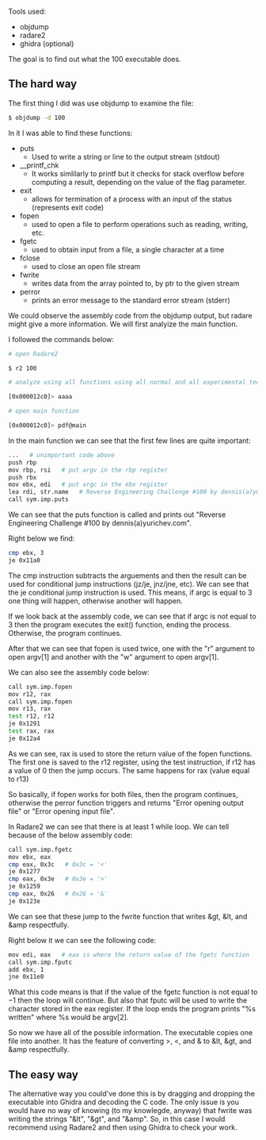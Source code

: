 Tools used:
- objdump
- radare2
- ghidra (optional)

The goal is to find out what the 100 executable does.

## The hard way

The first thing I did was use objdump to examine the file:
```bash
$ objdump -d 100
```

In it I was able to find these functions:
- puts
	- Used to write a string or line to the output stream (stdout)
- __printf_chk
	- It works simlilarly to printf but it checks for stack overflow before computing a result, depending on the value of the flag parameter.
- exit
	- allows for termination of a process with an input of the status (represents exit code)
- fopen
	- used to open a file to perform operations such as reading, writing, etc.
- fgetc
	- used to obtain input from a file, a single character at a time
- fclose
	- used to close an open file stream
- fwrite
	- writes data from the array pointed to, by ptr to the given stream
- perror
	- prints an error message to the standard error stream (stderr)

We could observe the assembly code from the objdump output, but radare might give a more information. We will first analyize the main function.

I followed the commands below:
```bash
# open Radare2

$ r2 100

# analyze using all functions using all normal and all experimental techniques

[0x000012c0]> aaaa

# open main function

[0x000012c0]> pdf@main
```

In the main function we can see that the first few lines are quite important:
```bash
...   # unimportant code above
push rbp
mov rbp, rsi   # put argv in the rbp register
push rbx
mov ebx, edi   # put argc in the ebx register
lea rdi, str.name   # Reverse Engineering Challenge #100 by dennis(a)yurichev.com
call sym.imp.puts
```

We can see that the puts function is called and prints out "Reverse Engineering Challenge #100 by dennis(a)yurichev.com".

Right below we find:

```bash
cmp ebx, 3
je 0x11a0
```

The cmp instruction subtracts the arguements and then the result can be used for conditional jump instructions (jz/je, jnz/jne, etc). We can see that the je conditional jump instruction is used. This means, if argc is equal to 3 one thing will happen, otherwise another will happen.

If we look back at the assembly code, we can see that if argc is not equal to 3 then the program executes the exit() function, ending the process. Otherwise, the program continues.

After that we can see that fopen is used twice, one with the "r" argument to open argv[1] and another with the "w" argument to open argv[1].

We can also see the assembly code below:

```bash
call sym.imp.fopen
mov r12, rax
call sym.imp.fopen
mov r13, rax
test r12, r12
je 0x1291
test rax, rax
je 0x12a4
```
As we can see, rax is used to store the return value of the fopen functions. The first one is saved to the r12 register, using the test instruction, if r12 has a value of 0 then the jump occurs. The same happens for rax (value equal to r13)

So basically, if fopen works for both files, then the program continues, otherwise the perror function triggers and returns "Error opening output file" or "Error opening input file".

In Radare2 we can see that there is at least 1 while loop. We can tell because of the below assembly code:
```bash
call sym.imp.fgetc
mov ebx, eax
cmp eax, 0x3c   # 0x3c = '<'
je 0x1277
cmp eax, 0x3e   # 0x3e = '>'
je 0x1259
cmp eax, 0x26   # 0x26 = '&'
je 0x123e
```

We can see that these jump to the fwrite function that writes &gt, &lt, and &amp respectfully.

Right below it we can see the following code:
```bash
mov edi, eax   # eax is where the return value of the fgetc function
call sym.imp.fputc
add ebx, 1
jne 0x11e0
```

What this code means is that if the value of the fgetc function is not equal to $-1$ then the loop will continue. But also that fputc will be used to write the character stored in the eax register. If the loop ends the program prints "%s written" where %s would be argv[2].

So now we have all of the possible information. The executable copies one file into another. It has the feature of converting >, <, and & to &lt, &gt, and &amp respectfully.

## The easy way
The alternative way you could've done this is by dragging and dropping the executable into Ghidra and decoding the C code. The only issue is you would have no way of knowing (to my knowlegde, anyway) that fwrite was writing the strings "&lt", "&gt", and "&amp". So, in this case I would recommend using Radare2 and then using Ghidra to check your work.
